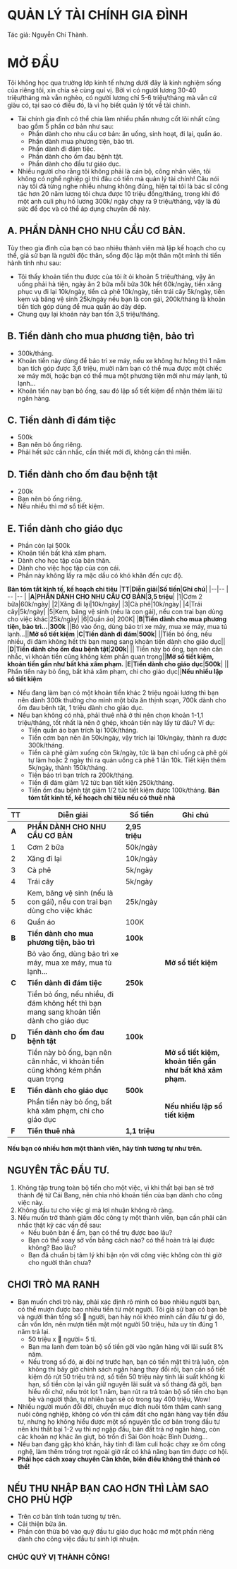 # QUẢN LÝ TÀI CHÍNH GIA ĐÌNH #

Tác giả: Nguyễn Chí Thành.

# MỞ ĐẦU

Tôi không học qua trường lớp kinh tế nhưng dưới đây là kinh nghiệm sống của riêng tôi, xin chia sẻ cùng quí vị. Bởi vì có người lương 30-40 triệu/tháng mà vẫn nghèo, có người lương chỉ 5-6 triệu/tháng mà vẫn cứ giàu có, tại sao có điều đó, là vì họ biết quản lý tốt về tài chính.
- Tài chính gia đình có thể chia làm nhiều phần nhưng cốt lõi nhất cũng bao gồm 5 phần cơ bản như sau:
  - Phần dành cho nhu cầu cơ bản: ăn uống, sinh hoạt, đi lại, quần áo.
  - Phần dành mua phương tiện, bảo trì.
  - Phần dành đi đám tiệc.
  - Phần dành cho ốm đau bệnh tật.
  - Phần dành cho đầu tư giáo dục.
- Nhiều người cho rằng tôi không phải là cán bộ, công nhân viên, tôi không có nghề nghiệp gì thì đâu có tiền mà quản lý tài chính! Câu nói này tôi đã từng nghe nhiều nhưng không đúng, hiện tại tôi là bác sĩ công tác hơn 20 năm lương tôi chưa được 10 triệu đồng/tháng, trong khi đó một anh culi phụ hồ lương 300k/ ngày chạy ra 9 triệu/tháng, vậy là đủ sức để đọc và có thể áp dụng chuyên đề này.

## A. PHẦN DÀNH CHO NHU CẦU CƠ BẢN. ##
  
Tùy theo gia đình của bạn có bao nhiêu thành viên mà lập kế hoạch cho cụ thể, giả sử bạn là người độc thân, sống độc lập một thân một mình thì tiến hành tính như sau:

- Tôi thấy khoản tiền thu được của tôi ít ỏi khoản 5 triệu/tháng, vậy ăn uống phải hà tiện, ngày ăn 2 bữa mỗi bữa 30k hết 60k/ngày, tiền xăng phục vụ đi lại 10k/ngày, tiền cà phê 10k/ngày, tiền trái cây 5k/ngày, tiền kem và băng vệ sinh 25k/ngày nếu bạn là con gái, 200k/tháng là khoản tiền tích góp dùng để mua quần áo dày dép. 
- Chung quy lại khoản này bạn tốn 3,5 triệu/tháng.

## B. Tiền dành cho mua phương tiện, bảo trì ##
  - 300k/tháng.
  - Khoản tiền này dùng để bảo trì xe máy, nếu xe không hư hỏng thì 1 năm bạn tích góp được 3,6 triệu, mười năm bạn có thể mua được một chiếc xe máy mới, hoặc bạn có thể mua một phương tiện mới như máy lạnh, tủ lạnh...
  - Khoản tiền nay bạn bỏ ống, sau đó lập sổ tiết kiệm để nhận thêm lãi từ ngân hàng.

## C. Tiền dành đi đám tiệc ##

- 500k
- Bạn nên bỏ ống riêng.
- Phải hết sức cân nhắc, cần thiết mới đi, không cần thì miễn.

## D. Tiền dành cho ốm đau bệnh tật ##

- 200k
- Bạn nên bỏ ống riêng.
- Nếu nhiều thì mở sổ tiết kiệm.

## E. Tiền dành cho giáo dục ##

- Phần còn lại 500k
- Khoản tiền bất khả xâm phạm.
- Dành cho học tập của bản thân.
- Dành cho việc học tập của con cái.
- Phần này không lấy ra mặc dầu có khó khăn đến cực độ.

**Bản tóm tắt kinh tế, kế hoạch chi tiêu**
|**TT**|**Diễn giải**|**Số tiền**|**Ghi chú**|
|--|--       |    -- |--     |
|**A**|**PHẦN DÀNH CHO NHU CẦU CƠ BẢN**|**3,5 triệu**|
|1|Cơm 2 bữa|60k/ngày|
|2|Xăng đi lại|10k/ngày|
|3|Cà phê|10k/ngày|
|4|Trái cây|5k/ngày|
|5|Kem, băng vệ sinh (nếu là con gái), nếu con trai bạn dùng cho việc khác|25k/ngày|
|6|Quần áo| 200K|
|**B**|**Tiền dành cho mua phương tiện, bảo trì...**|**300k**
||Bỏ vào ống, dùng bảo trì xe máy, mua xe máy, mua tủ lạnh...||**Mở sổ tiết kiệm**
|**C**|**Tiền dành đi đám**|**500k**|
||Tiền bỏ ống, nếu nhiều, đi đám không hết thì bạn mang sang khoản tiền dành cho giáo dục||
|**D**|**Tiền dành cho ốm đau bệnh tật**|**200k**|
|| Tiền này bỏ ống, bạn nên cân nhắc, vì khoản tiền cũng không kém phần quan trọng||**Mở sổ tiết kiệm, khoản tiền gần như bất khả xâm phạm.**
|**E**|**Tiền dành cho giáo dục**|**500k**|
|| Phần tiền này bỏ ống, bất khả xâm phạm, chi cho giáo dục||**Nếu nhiều lập sổ tiết kiệm**

- Nếu đang làm bạn có một khoản tiền khác 2 triệu ngoài lương thì bạn nên dành 300k thưởng cho mình một bữa ăn thịnh soạn, 700k dành cho ốm đau bệnh tật, 1 triệu dành cho giáo dục.
- Nếu bạn không có nhà, phải thuê nhà ở thì nên chọn khoản 1-1,1 triệu/tháng, tốt nhất là nên ở ghép, khoản tiền này lấy từ đâu? Ví dụ:
  - Tiền quần áo bạn trích lại 100k/tháng.
  - Tiền cơm bạn nên ăn 50k/ngày, vậy trích lại 10k/ngày, thành ra được 300k/tháng.
  - Tiền cà phê giảm xuống còn 5k/ngày, tức là bạn chỉ uống cà phê gói tự làm hoặc 2 ngày thì ra quán uống cà phê 1 lần 10k. Tiết kiện thêm 5k/ngày, thành 150k/tháng.
  - Tiền bảo trì bạn trích ra 200k/tháng.
  - Tiền đi đám giảm 1/2 tức bạn tiết kiện 250k/tháng.
  - Tiền ốm đau bệnh tật giảm 1/2 tức tiết kiệm được 100k/tháng.
**Bản tóm tắt kinh tế, kế hoạch chi tiêu nếu có thuê nhà**

|**TT**|**Diễn giải**|**Số tiền**|**Ghi chú**|
|--|--       |    -- |--     |
|**A**|**PHẦN DÀNH CHO NHU CẦU CƠ BẢN**|**2,95 triệu**|
|1|Cơm 2 bữa|50k/ngày|
|2|Xăng đi lại|10k/ngày|
|3|Cà phê|5k/ngày|
|4|Trái cây|5k/ngày|
|5|Kem, băng vệ sinh (nếu là con gái), nếu con trai bạn dùng cho việc khác|25k/ngày|
|6|Quần áo| 100K|
|**B**|**Tiền dành cho mua phương tiện, bảo trì**|**100k**
||Bỏ vào ống, dùng bảo trì xe máy, mua xe máy, mua tủ lạnh...||**Mở sổ tiết kiệm**
|**C**|**Tiền dành đi đám tiệc**|**250k**|
||Tiền bỏ ống, nếu nhiều, đi đám không hết thì bạn mang sang khoản tiền dành cho giáo dục||
|**D**|**Tiền dành cho ốm đau bệnh tật**|**100k**|
|| Tiền này bỏ ống, bạn nên cân nhắc, vì khoản tiền cũng không kém phần quan trọng||**Mở sổ tiết kiệm, khoản tiền gần như bất khả xâm phạm.**
|**E**|**Tiền dành cho giáo dục**|**500k**|
|| Phần tiền này bỏ ống, bất khả xâm phạm, chi cho giáo dục||**Nếu nhiều lập sổ tiết kiệm**
|**F**|**Tiền thuê nhà**|**1,1 triệu**

**Nếu bạn có nhiều hơn một thành viên, hãy tính tương tự như trên.**

## NGUYÊN TẮC ĐẦU TƯ.

1. Không tập trung toàn bộ tiền cho một việc, vì khi thất bại bạn sẽ trở thành đệ tử Cái Bang, nên chia nhỏ khoản tiền của bạn dành cho công việc này.
2. Không đầu tư cho việc gì mà lợi nhuận không rõ ràng.
3. Nếu muốn trở thành giám đốc công ty một thành viên, bạn cần phải cân nhắc thật kỹ các vấn đề sau:
   - Nếu buôn bán ế ẩm, bạn có thể trụ được bao lâu?
   - Bạn có thể xoay sở vốn bằng cách nào? có thể hoàn trả lại được không? Bao lâu?
   - Bạn đã chuẩn bị tâm lý khi bận rộn với công việc không còn thì giờ cho người thân chưa?

## CHƠI TRÒ MA RANH

- Bạn muốn chơi trò này, phải xác định rõ mình có bao nhiêu người bạn, có thể mượn được bao nhiêu tiền từ một người. Tôi giả sử bạn có bạn bè và người thân tổng số 💯 người, bạn hãy nói khéo mình cần đầu tư gì đó, cần vốn lớn, nên mượn tiền mặt một người 50 triệu, hứa uy tín đúng 1 năm trả lại.
  - 50 triệu x 💯 người= 5 tỉ.
  - Bạn ma lanh đem toàn bộ số tiền gởi vào ngân hàng với lãi suất 8% năm.
  - Nếu trong số đó, ai đòi nợ trước hạn, bạn có tiền mặt thì trả luôn, còn không thì bây giờ chính sách ngân hàng thay đổi rồi, bạn cần sổ tiết kiệm đó rút 50 triệu trả nợ, số tiền 50 triệu này tính lãi suất không kì hạn, số tiền còn lại vẫn giữ nguyên lãi suất và số tháng đã gởi, bạn hiểu rồi chứ, nếu trót lọt 1 năm, bạn rút ra trả toàn bộ số tiền cho bạn bè và người thân, tự nhiên bạn sẽ có trong tay 400 triệu, Wow!
- Nhiều người muốn đổi đời, chuyển mục đích nuôi tôm thâm canh sang nuôi công nghiệp, không có vốn thì cầm đất cho ngân hàng vay tiền đầu tư, nhưng họ không hiểu được một số nguyên tắc cơ bản trong đầu tư nên khi thất bại 1-2 vụ thì nợ ngập đầu, bán đất trả nợ ngân hàng, còn các khoản nợ khác ăn giựt, bỏ trốn đi Sài Gòn hoặc Bình Dương...
- Nếu bạn đang gặp khó khăn, hãy tính đi làm culi hoặc chạy xe ôm công nghệ, làm thêm trồng trọt ngoài giờ rất có khả năng bạn tìm được cơ hội.
- **Phải học cách xoay chuyển Càn khôn, biến điều không thể thành có thể!**

## NẾU THU NHẬP BẠN CAO HƠN THÌ LÀM SAO CHO PHÙ HỢP

- Trên cơ bản tính toán tương tự trên.
- Cải thiện bữa ăn.
- Phần còn thừa bỏ vào quỹ đầu tư giáo dục hoặc mở một phần riêng dành cho công việc đầu tư sinh lợi nhuận.

### CHÚC QUÝ VỊ THÀNH CÔNG!
